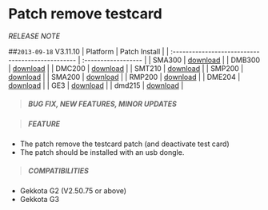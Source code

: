 # Patch remove testcard
*RELEASE NOTE*

##`2013-09-18` V3.11.10
|              Platform                             |    Patch Install    |
| :------------------------------------------------ | :------------------ |
| SMA300 | [download](https://github.com/innes-labs/archives/downloads/patch-remove-testcard/remove%20testcard-sma300-patch-3.11.10.frm) |
| DMB300 | [download](https://github.com/innes-labs/archives/downloads/patch-remove-testcard/remove%20testcard-dmb300-patch-3.11.10.frm) |
| DMC200 | [download](https://github.com/innes-labs/archives/downloads/patch-remove-testcard/remove%20testcard-dmc200-patch-3.11.10.frm) |
| SMT210 | [download](https://github.com/innes-labs/archives/downloads/patch-remove-testcard/remove%20testcard-smt210-patch-3.11.10.frm) |
| SMP200 | [download](https://github.com/innes-labs/archives/downloads/patch-remove-testcard/remove%20testcard-smp200-patch-3.11.10.frm) |
| SMA200 | [download](https://github.com/innes-labs/archives/downloads/patch-remove-testcard/remove%20testcard-sma200-patch-3.11.10.frm) |
| RMP200 | [download](https://github.com/innes-labs/archives/downloads/patch-remove-testcard/remove%20testcard-rmp200-patch-3.11.10.frm) |
| DME204 | [download](https://github.com/innes-labs/archives/downloads/patch-remove-testcard/remove%20testcard-dme204-patch-3.11.10.frm) |
| GE3 | [download](https://github.com/innes-labs/archives/downloads/patch-remove-testcard/remove%20testcard-ge3-patch-3.11.10.frm) |
| dmd215 | [download](https://github.com/innes-labs/archives/downloads/patch-remove-testcard/remove%20testcard-dmd215-patch-3.11.10.frm) |

>##### **BUG FIX, NEW FEATURES, MINOR UPDATES**

>##### **FEATURE**
- The patch remove the testcard patch (and deactivate test card)
- The patch should be installed with an usb dongle.
>##### **COMPATIBILITIES**
- Gekkota G2 (V2.50.75 or above)
- Gekkota G3


